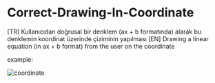 # Correct-Drawing-In-Coordinate
[TR] Kullanıcıdan doğrusal bir denklem (ax + b formatında) alarak bu denklemin koordinat üzerinde çiziminin yapılması 
[EN]  Drawing a linear equation (in ax + b format) from the user on the coordinate

example:

![coordinate](https://user-images.githubusercontent.com/107806763/200119961-4f0fd0fc-0217-4fe5-ae03-3cade1d823a2.png)
